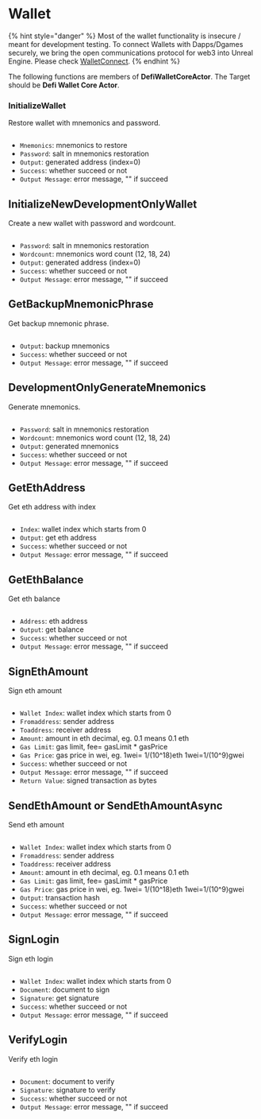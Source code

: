 # Wallet

{% hint style="danger" %}
Most of the wallet functionality is insecure / meant for development testing. To connect Wallets with Dapps/Dgames securely, we bring the open communications protocol for web3 into Unreal Engine. Please check [WalletConnect](walletconnect.md).
{% endhint %}

The following functions are members of **DefiWalletCoreActor**. The Target should be **Defi Wallet Core Actor**.

### InitializeWallet

Restore wallet with mnemonics and password.

<figure><img src="../../../.gitbook/assets/image (14) (1).png" alt=""><figcaption></figcaption></figure>

* `Mnemonics`: mnemonics to restore
* `Password`: salt in mnemonics restoration
* `Output`: generated address (index=0)
* `Success`: whether succeed or not
* `Output Message`: error message, "" if succeed

## InitializeNewDevelopmentOnlyWallet

Create a new wallet with password and wordcount.

<figure><img src="../../../.gitbook/assets/image (24).png" alt=""><figcaption></figcaption></figure>

* `Password`: salt in mnemonics restoration
* `Wordcount`: mnemonics word count (12, 18, 24)
* `Output`: generated address (index=0)
* `Success`: whether succeed or not
* `Output Message`: error message, "" if succeed

## GetBackupMnemonicPhrase

Get backup mnemonic phrase.

<figure><img src="../../../.gitbook/assets/image (18) (1).png" alt=""><figcaption></figcaption></figure>

* `Output`: backup mnemonics
* `Success`: whether succeed or not
* `Output Message`: error message, "" if succeed

## DevelopmentOnlyGenerateMnemonics

Generate mnemonics.

<figure><img src="../../../.gitbook/assets/image (23) (1).png" alt=""><figcaption></figcaption></figure>

* `Password`: salt in mnemonics restoration
* `Wordcount`: mnemonics word count (12, 18, 24)
* `Output`: generated mnemonics
* `Success`: whether succeed or not
* `Output Message`: error message, "" if succeed

## GetEthAddress

Get eth address with index

<figure><img src="../../../.gitbook/assets/image (27).png" alt=""><figcaption></figcaption></figure>

* `Index`: wallet index which starts from 0
* `Output`: get eth address
* `Success`: whether succeed or not
* `Output Message`: error message, "" if succeed

## GetEthBalance

Get eth balance

<figure><img src="../../../.gitbook/assets/image (22) (1).png" alt=""><figcaption></figcaption></figure>

* `Address`: eth address
* `Output`: get balance
* `Success`: whether succeed or not
* `Output Message`: error message, "" if succeed

## SignEthAmount

Sign eth amount

<figure><img src="../../../.gitbook/assets/image (13).png" alt=""><figcaption></figcaption></figure>

* `Wallet Index`: wallet index which starts from 0
* `Fromaddress`: sender address
* `Toaddress`: receiver address
* `Amount`: amount in eth decimal, eg. 0.1 means 0.1 eth
* `Gas Limit`: gas limit, fee= gasLimit \* gasPrice
* `Gas Price`: gas price in wei, eg. 1wei= 1/(10^18)eth 1wei=1/(10^9)gwei
* `Success`: whether succeed or not
* `Output Message`: error message, "" if succeed
* `Return Value`: signed transaction as bytes

## SendEthAmount or SendEthAmountAsync

Send eth amount

<figure><img src="../../../.gitbook/assets/image (12).png" alt=""><figcaption></figcaption></figure>

* `Wallet Index`: wallet index which starts from 0
* `Fromaddress`: sender address
* `Toaddress`: receiver address
* `Amount`: amount in eth decimal, eg. 0.1 means 0.1 eth
* `Gas Limit`: gas limit, fee= gasLimit \* gasPrice
* `Gas Price`: gas price in wei, eg. 1wei= 1/(10^18)eth 1wei=1/(10^9)gwei
* `Output`: transaction hash
* `Success`: whether succeed or not
* `Output Message`: error message, "" if succeed

## SignLogin

Sign eth login

<figure><img src="../../../.gitbook/assets/image (16).png" alt=""><figcaption></figcaption></figure>

* `Wallet Index`: wallet index which starts from 0
* `Document`: document to sign
* `Signature`: get signature
* `Success`: whether succeed or not
* `Output Message`: error message, "" if succeed

## VerifyLogin

Verify eth login

<figure><img src="../../../.gitbook/assets/image (20).png" alt=""><figcaption></figcaption></figure>

* `Document`: document to verify
* `Signature`: signature to verify
* `Success`: whether succeed or not
* `Output Message`: error message, "" if succeed
